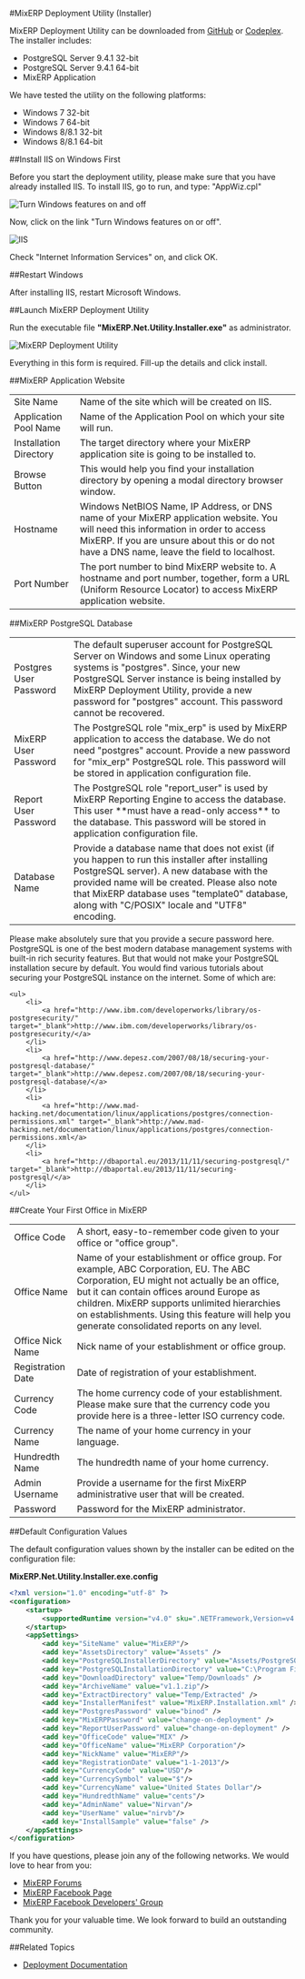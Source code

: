 #MixERP Deployment Utility (Installer)

MixERP Deployment Utility can be downloaded from [GitHub](https://github.com/mixerp/mixerp/releases/tag/1.1)
or [Codeplex](https://mixerp.codeplex.com/releases/view/611704). The installer includes:

* PostgreSQL Server 9.4.1 32-bit
* PostgreSQL Server 9.4.1 64-bit
* MixERP Application

We have tested the utility on the following platforms:

* Windows 7 32-bit
* Windows 7 64-bit
* Windows 8/8.1 32-bit
* Windows 8/8.1 64-bit

##Install IIS on Windows First

Before you start the deployment utility, please make sure that you have already installed IIS. To install
IIS, go to run, and type: "AppWiz.cpl"

![Turn Windows features on and off](images/windows-features.png)

Now, click on the link "Turn Windows features on or off".

![IIS](images/iis.png)


Check "Internet Information Services" on, and click OK.

##Restart Windows

After installing IIS, restart Microsoft Windows.

##Launch MixERP Deployment Utility

Run the executable file <strong>"MixERP.Net.Utility.Installer.exe"</strong> as administrator.

![MixERP Deployment Utility](images/mixerp-deployment-utility.png)


Everything in this form is required. Fill-up the details and click install.

##MixERP Application Website

<table>
    <tr>
        <td>
            Site Name
        </td>
        <td>
            Name of the site which will be created on IIS.
        </td>
    </tr>
    <tr>
        <td>
            Application Pool Name
        </td>
        <td>
            Name of the Application Pool on which your site will run.
        </td>
    </tr>
    <tr>
        <td>
            Installation Directory
        </td>
        <td>
            The target directory where your MixERP application site is going to be installed to.
        </td>
    </tr>
    <tr>
        <td>
            Browse Button
        </td>
        <td>
            This would help you find your installation directory by opening a modal directory browser window.
        </td>
    </tr>
    <tr>
        <td>
            Hostname
        </td>
        <td>
            Windows NetBIOS Name, IP Address, or DNS name of your MixERP application website. You will need this
            information in order to access MixERP. If you are unsure about this or do not have
            a DNS name, leave the field to localhost.
        </td>
    </tr>
    <tr>
        <td>
            Port Number
        </td>
        <td>
            The port number to bind MixERP website to. A hostname and port number, together, form a URL (Uniform
            Resource Locator) to access MixERP application website.
        </td>
    </tr>
</table>

##MixERP PostgreSQL Database

<table>
    <tr>
        <td>
            Postgres User Password
        </td>
        <td>
            The default superuser account for PostgreSQL Server on Windows and some Linux operating systems
            is "postgres". Since, your new PostgreSQL Server instance is being installed by MixERP
            Deployment Utility, provide a new password for "postgres" account. This password cannot be recovered.
        </td>
    </tr>
    <tr>
        <td>
            MixERP User Password
        </td>
        <td>
            The PostgreSQL role "mix_erp" is used by MixERP application to access the database. We do not need
            "postgres" account. Provide a new password for "mix_erp" PostgreSQL role. This password will be stored
            in application configuration file.
        </td>
    </tr>
    <tr>
        <td>
            Report User Password
        </td>
        <td>
            The PostgreSQL role "report_user" is used by MixERP Reporting Engine to access the database.
            This user **must have a read-only access** to the database. This password will be stored
            in application configuration file.
        </td>
    </tr>
    <tr>
        <td>
            Database Name
        </td>
        <td>
            Provide a database name that does not exist (if you happen to run this installer after installing
            PostgreSQL server). A new database with the provided name will be created. Please also note that
            MixERP database uses "template0" database, along with "C/POSIX" locale and "UTF8" encoding.
        </td>
    </tr>
</table>

<div class="alert-box warn radius">
    <p>
        Please make absolutely sure that you provide a secure password here. PostgreSQL is one of
        the best modern database management systems with built-in rich security features. But
        that would not make your PostgreSQL installation secure by default. You would find various tutorials about
        securing your PostgreSQL instance on the internet. Some of which are:
    </p>

    <ul>
        <li>
            <a href="http://www.ibm.com/developerworks/library/os-postgresecurity/" target="_blank">http://www.ibm.com/developerworks/library/os-postgresecurity/</a>
        </li>
        <li>
            <a href="http://www.depesz.com/2007/08/18/securing-your-postgresql-database/" target="_blank">http://www.depesz.com/2007/08/18/securing-your-postgresql-database/</a>
        </li>
        <li>
            <a href="http://www.mad-hacking.net/documentation/linux/applications/postgres/connection-permissions.xml" target="_blank">http://www.mad-hacking.net/documentation/linux/applications/postgres/connection-permissions.xml</a>
        </li>
        <li>
            <a href="http://dbaportal.eu/2013/11/11/securing-postgresql/" target="_blank">http://dbaportal.eu/2013/11/11/securing-postgresql/</a>
        </li>
    </ul>
</div>


##Create Your First Office in MixERP

<table>
    <tr>
        <td>
            Office Code
        </td>
        <td>
            A short, easy-to-remember code given to your office or "office group".
        </td>
    </tr>
    <tr>
        <td>
            Office Name
        </td>
        <td>
            Name of your establishment or office group. For example, ABC Corporation, EU.
            The ABC Corporation, EU might not actually be an office, but it can contain offices around Europe as children.
            MixERP supports unlimited hierarchies on establishments. Using this feature will help you
            generate consolidated reports on any level.
        </td>
    </tr>
    <tr>
        <td>
            Office Nick Name
        </td>
        <td>
            Nick name of your establishment or office group.
        </td>
    </tr>
    <tr>
        <td>
            Registration Date
        </td>
        <td>
            Date of registration of your establishment.
        </td>
    </tr>
    <tr>
        <td>
            Currency Code
        </td>
        <td>
            The home currency code of your establishment. Please make sure that the currency code you provide
            here is a three-letter ISO currency code.
        </td>
    </tr>
    <tr>
        <td>
            Currency Name
        </td>
        <td>
            The name of your home currency in your language.
        </td>
    </tr>
    <tr>
        <td>
            Hundredth Name
        </td>
        <td>
            The hundredth name of your home currency.
        </td>
    </tr>
    <tr>
        <td>
            Admin Username
        </td>
        <td>
            Provide a username for the first MixERP administrative user that will be created.
        </td>
    </tr>
    <tr>
        <td>
            Password
        </td>
        <td>
            Password for the MixERP administrator.
        </td>
    </tr>
</table>


##Default Configuration Values

The default configuration values shown by the installer can be edited on the configuration file:

<strong>
    MixERP.Net.Utility.Installer.exe.config
</strong>


```xml
<?xml version="1.0" encoding="utf-8" ?>
<configuration>
    <startup>
        <supportedRuntime version="v4.0" sku=".NETFramework,Version=v4.5.1" />
    </startup>
    <appSettings>
        <add key="SiteName" value="MixERP"/>
        <add key="AssetsDirectory" value="Assets" />
        <add key="PostgreSQLInstallerDirectory" value="Assets/PostgreSQL" />
        <add key="PostgreSQLInstallationDirectory" value="C:\Program Files\PostgreSQL\9.4" />
        <add key="DownloadDirectory" value="Temp/Downloads" />
        <add key="ArchiveName" value="v1.1.zip"/>
        <add key="ExtractDirectory" value="Temp/Extracted" />
        <add key="InstallerManifest" value="MixERP.Installation.xml" />
        <add key="PostgresPassword" value="binod" />
        <add key="MixERPPassword" value="change-on-deployment" />
        <add key="ReportUserPassword" value="change-on-deployment" />
        <add key="OfficeCode" value="MIX" />
        <add key="OfficeName" value="MixERP Corporation"/>
        <add key="NickName" value="MixERP"/>
        <add key="RegistrationDate" value="1-1-2013"/>
        <add key="CurrencyCode" value="USD"/>
        <add key="CurrencySymbol" value="$"/>
        <add key="CurrencyName" value="United States Dollar"/>
        <add key="HundredthName" value="cents"/>
        <add key="AdminName" value="Nirvan"/>
        <add key="UserName" value="nirvb"/>
        <add key="InstallSample" value="false" />
    </appSettings>
</configuration>
```


If you have questions, please join any of the following networks. We would love to hear from you:
* [MixERP Forums](http://mixerp.org/forum)
* [MixERP Facebook Page](https://www.facebook.com/mixerp.official/)
* [MixERP Facebook Developers' Group](https://www.facebook.com/groups/mixerp/)


Thank you for your valuable time. We look forward to build an outstanding community.

##Related Topics
* [Deployment Documentation](index.md)